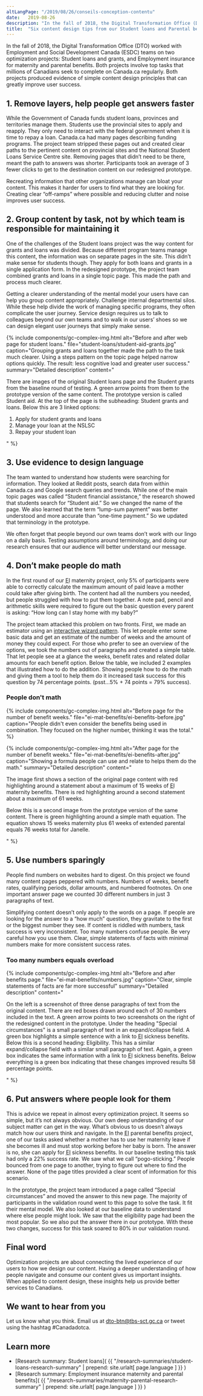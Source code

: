 ```yaml
---
altLangPage: "/2019/08/26/conseils-conception-contentu"
date:   2019-08-26
description: "In the fall of 2018, the Digital Transformation Office (DTO) worked with Employment and Social Development Canada (ESDC) teams on two optimization projects: Student loans and grants, and Employment insurance for maternity and parental benefits."
title:  "Six content design tips from our Student loans and Parental benefits optimization projects"
---
```


<style>
  figcaption {
    font-size: 17px !important;
    line-height: 1.5;
    max-width: 80ch;
    padding-bottom: 10px;
    padding-top: 5px;
  }
</style>

In the fall of 2018, the Digital Transformation Office (DTO) worked with Employment and Social Development Canada (ESDC) teams on two optimization projects: Student loans and grants, and Employment insurance for maternity and parental benefits. Both projects involve top tasks that millions of Canadians seek to complete on Canada.ca regularly. Both projects produced evidence of simple content design principles that can greatly improve user success.

## 1. Remove layers, help people get answers faster

While the Government of Canada funds student loans, provinces and territories manage them. Students use the provincial sites to apply and reapply. They only need to interact with the federal government when it is time to repay a loan. Canada.ca had many pages describing funding programs. The project team stripped these pages out and created clear paths to the pertinent content on provincial sites and the National Student Loans Service Centre site. Removing pages that didn’t need to be there, meant the path to answers was shorter. Participants took an average of 3 fewer clicks to get to the destination content on our redesigned prototype.

Recreating information that other organizations manage can bloat your content. This makes it harder for users to find what they are looking for. Creating clear “off-ramps” where possible and reducing clutter and noise improves user success.

## 2. Group content by task, not by which team is responsible for maintaining it

One of the challenges of the Student loans project was the way content for grants and loans was divided. Because different program teams manage this content, the information was on separate pages in the site. This didn’t make sense for students though. They apply for both loans and grants in a single application form.  In the redesigned prototype, the project team combined grants and loans in a single topic page. This made the path and process much clearer.

Getting a clearer understanding of the mental model your users have can help you group content appropriately. Challenge internal departmental silos. While these help divide the work of managing specific programs, they often complicate the user journey. Service design requires us to talk to colleagues beyond our own teams and to walk in our users’ shoes so we can design elegant user journeys that simply make sense.

{% include components/gc-complex-img.html
   alt="Before and after web page for student loans."
   file="student-loans/student-aid-grants.jpg"
   caption="Grouping grants and loans together made the path to the task much clearer. Using a steps pattern on the topic page helped narrow options quickly. The result: less cognitive load and greater user success."
   summary="Detailed description"
   content="<p>There are images of the original Student loans page and the Student grants from the baseline round of testing. A green arrow points from them to the prototype version of the same content. The prototype version is called Student aid. At the top of the page is the subheading: Student grants and loans. Below this are 3 linked options:</p>
  <ol>
    <li>Apply for student grants and loans</li>
    <li>Manage your loan at the NSLSC</li>
    <li>Repay your student loan</li>
  </ol>"
%}

## 3. Use evidence to design language

The team wanted to understand how students were searching for information. They looked at Reddit posts, search data from within Canada.ca and Google search queries and trends. While one of the main topic pages was called “Student financial assistance,” the research showed that students search for “Student aid.” So we changed the name of the page. We also learned that the term “lump-sum payment” was better understood and more accurate than “one-time payment.” So we updated that terminology in the prototype.

We often forget that people beyond our own teams don’t work with our lingo on a daily basis. Testing assumptions around terminology, and doing our research ensures that our audience will better understand our message.

## 4. Don’t make people do math

In the first round of our <abbr title="Employment Insurance">EI</abbr> maternity project, only 5% of participants were able to correctly calculate the maximum amount of paid leave a mother could take after giving birth. The content had all the numbers you needed, but people struggled with how to put them together. A note pad, pencil and arithmetic skills were required to figure out the basic question every parent is asking: “How long can I stay home with my baby?”

The project team attacked this problem on two fronts. First, we made an estimator using an [interactive wizard pattern](https://design.canada.ca/common-design-patterns/interactive-questions.html). This let people enter some basic data and get an estimate of the number of weeks and the amount of money they could expect. For those who prefer to see an overview of the options, we took the numbers out of paragraphs and created a simple table. That let people see at a glance the weeks, benefit rates and related dollar amounts for each benefit option. Below the table, we included 2 examples that illustrated how to do the addition. Showing people how to do the math and giving them a tool to help them do it increased task success for this question by 74 percentage points. (psst…5% + 74 points = 79% success).

### People don't math

{% include components/gc-complex-img.html
   alt="Before page for the number of benefit weeks."
   file="ei-mat-benefits/ei-benefits-before.jpg"
   caption="People didn't even consider the benefits being used in combination. They focused on the higher number, thinking it was the total."
%}

{% include components/gc-complex-img.html
   alt="After page for the number of benefit weeks."
   file="ei-mat-benefits/ei-benefits-after.jpg"
   caption="Showing a formula people can use and relate to helps them do the math."
   summary="Detailed description"
   content="<p>The image first shows a section of the original page content with red highlighting around a statement about a maximum of 15 weeks of <abbr title='Employment Insurance'>EI</abbr> maternity benefits. There is red highlighting around a second statement about a maximum of 61 weeks.</p>
   <p>Below this is a second image from the prototype version of the same content. There is green highlighting around a simple math equation. The equation shows 15 weeks maternity plus 61 weeks of extended parental equals 76 weeks total for Janelle.</p>"
%}

## 5. Use numbers sparingly
People find numbers on websites hard to digest. On this project we found many content pages peppered with numbers. Numbers of weeks, benefit rates, qualifying periods, dollar amounts, and numbered footnotes. On one important answer page we counted 30 different numbers in just 3 paragraphs of text.

Simplifying content doesn’t only apply to the words on a page. If people are looking for the answer to a “how much” question, they gravitate to the first or the biggest number they see. If content is riddled with numbers, task success is very inconsistent. Too many numbers confuse people. Be very careful how you use them. Clear, simple statements of facts with minimal numbers make for more consistent success rates.

### Too many numbers equals overload

{% include components/gc-complex-img.html
   alt="Before and after benefits page."
   file="ei-mat-benefits/numbers.jpg"
   caption="Clear, simple statements of facts are far more successful"
   summary="Detailed description"
   content="<p>On the left is a screenshot of three dense paragraphs of text from the original content. There are red boxes drawn around each of 30 numbers included in the text. A green arrow points to two screenshots on the right of the redesigned content in the prototype. Under the heading &quot;Special circumstances&quot; is a small paragraph of text in an expand/collapse field. A green box highlights a simple sentence with a link to <abbr title='Employment Insurance'>EI</abbr> sickness benefits. Below this is a second heading: Eligibility. This has a similar expand/collapse field with a similar small paragraph of text. Again, a green box indicates the same information with a link to <abbr title='Employment Insurance'>EI</abbr> sickness benefits. Below everything is a green box indicating that these changes improved results 58 percentage points.</p>"
%}

## 6. Put answers where people look for them

This is advice we repeat in almost every optimization project. It seems so simple, but it’s not always obvious. Our own deep understanding of our subject matter can get in the way. What’s obvious to us doesn’t always match how our users think and navigate. In the <abbr title="Employment Insurance">EI</abbr> parental benefits project, one of our tasks asked whether a mother has to use her maternity leave if she becomes ill and must stop working before her baby is born. The answer is no, she can apply for <abbr title="Employment Insurance">EI</abbr> sickness benefits. In our baseline testing this task had only a 22% success rate. We saw what we call “pogo-sticking.” People bounced from one page to another, trying to figure out where to find the answer. None of the page titles provided a clear scent of information for this scenario.

In the prototype, the project team introduced a page called “Special circumstances” and moved the answer to this new page. The majority of participants in the validation round went to this page to solve the task. It fit their mental model. We also looked at our baseline data to understand where else people might look. We saw that the eligibility page had been the most popular. So we also put the answer there in our prototype. With these two changes, success for this task soared to 80% in our validation round.

## Final word
Optimization projects are about connecting the lived experience of our users to how we design our content. Having a deeper understanding of how people navigate and consume our content gives us important insights. When applied to content design, these insights help us provide better services to Canadians.

## We want to hear from you
Let us know what you think. Email us at [dto-btn@tbs-sct.gc.ca](mailto:dto-btn@tbs-sct.gc.ca) or tweet using the hashtag #Canadadotca.

## Learn more
* [Research summary: Student loans]( {{ "/research-summaries/student-loans-research-summary" | prepend: site.urlalt[ page.language ] }} )
* [Research summary: Employment insurance maternity and parental benefits]( {{ "/research-summaries/maternity-parental-research-summary" | prepend: site.urlalt[ page.language ] }} )
